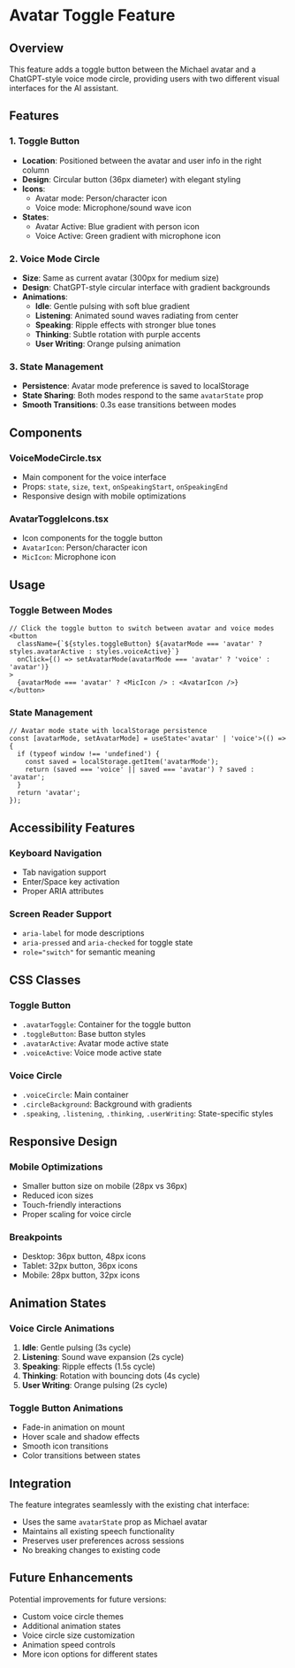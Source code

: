 # Avatar Toggle Feature

## Overview
This feature adds a toggle button between the Michael avatar and a ChatGPT-style voice mode circle, providing users with two different visual interfaces for the AI assistant.

## Features

### 1. Toggle Button
- **Location**: Positioned between the avatar and user info in the right column
- **Design**: Circular button (36px diameter) with elegant styling
- **Icons**: 
  - Avatar mode: Person/character icon
  - Voice mode: Microphone/sound wave icon
- **States**: 
  - Avatar Active: Blue gradient with person icon
  - Voice Active: Green gradient with microphone icon

### 2. Voice Mode Circle
- **Size**: Same as current avatar (300px for medium size)
- **Design**: ChatGPT-style circular interface with gradient backgrounds
- **Animations**:
  - **Idle**: Gentle pulsing with soft blue gradient
  - **Listening**: Animated sound waves radiating from center
  - **Speaking**: Ripple effects with stronger blue tones
  - **Thinking**: Subtle rotation with purple accents
  - **User Writing**: Orange pulsing animation

### 3. State Management
- **Persistence**: Avatar mode preference is saved to localStorage
- **State Sharing**: Both modes respond to the same `avatarState` prop
- **Smooth Transitions**: 0.3s ease transitions between modes

## Components

### VoiceModeCircle.tsx
- Main component for the voice interface
- Props: `state`, `size`, `text`, `onSpeakingStart`, `onSpeakingEnd`
- Responsive design with mobile optimizations

### AvatarToggleIcons.tsx
- Icon components for the toggle button
- `AvatarIcon`: Person/character icon
- `MicIcon`: Microphone icon

## Usage

### Toggle Between Modes
```tsx
// Click the toggle button to switch between avatar and voice modes
<button 
  className={`${styles.toggleButton} ${avatarMode === 'avatar' ? styles.avatarActive : styles.voiceActive}`}
  onClick={() => setAvatarMode(avatarMode === 'avatar' ? 'voice' : 'avatar')}
>
  {avatarMode === 'avatar' ? <MicIcon /> : <AvatarIcon />}
</button>
```

### State Management
```tsx
// Avatar mode state with localStorage persistence
const [avatarMode, setAvatarMode] = useState<'avatar' | 'voice'>(() => {
  if (typeof window !== 'undefined') {
    const saved = localStorage.getItem('avatarMode');
    return (saved === 'voice' || saved === 'avatar') ? saved : 'avatar';
  }
  return 'avatar';
});
```

## Accessibility Features

### Keyboard Navigation
- Tab navigation support
- Enter/Space key activation
- Proper ARIA attributes

### Screen Reader Support
- `aria-label` for mode descriptions
- `aria-pressed` and `aria-checked` for toggle state
- `role="switch"` for semantic meaning

## CSS Classes

### Toggle Button
- `.avatarToggle`: Container for the toggle button
- `.toggleButton`: Base button styles
- `.avatarActive`: Avatar mode active state
- `.voiceActive`: Voice mode active state

### Voice Circle
- `.voiceCircle`: Main container
- `.circleBackground`: Background with gradients
- `.speaking`, `.listening`, `.thinking`, `.userWriting`: State-specific styles

## Responsive Design

### Mobile Optimizations
- Smaller button size on mobile (28px vs 36px)
- Reduced icon sizes
- Touch-friendly interactions
- Proper scaling for voice circle

### Breakpoints
- Desktop: 36px button, 48px icons
- Tablet: 32px button, 36px icons  
- Mobile: 28px button, 32px icons

## Animation States

### Voice Circle Animations
1. **Idle**: Gentle pulsing (3s cycle)
2. **Listening**: Sound wave expansion (2s cycle)
3. **Speaking**: Ripple effects (1.5s cycle)
4. **Thinking**: Rotation with bouncing dots (4s cycle)
5. **User Writing**: Orange pulsing (2s cycle)

### Toggle Button Animations
- Fade-in animation on mount
- Hover scale and shadow effects
- Smooth icon transitions
- Color transitions between states

## Integration

The feature integrates seamlessly with the existing chat interface:
- Uses the same `avatarState` prop as Michael avatar
- Maintains all existing speech functionality
- Preserves user preferences across sessions
- No breaking changes to existing code

## Future Enhancements

Potential improvements for future versions:
- Custom voice circle themes
- Additional animation states
- Voice circle size customization
- Animation speed controls
- More icon options for different states
